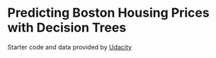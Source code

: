 # Predicting Boston Housing Prices with Decision Trees

Starter code and data provided by [Udacity](https://github.com/udacity/machine-learning/tree/master/projects/boston_housing) 
